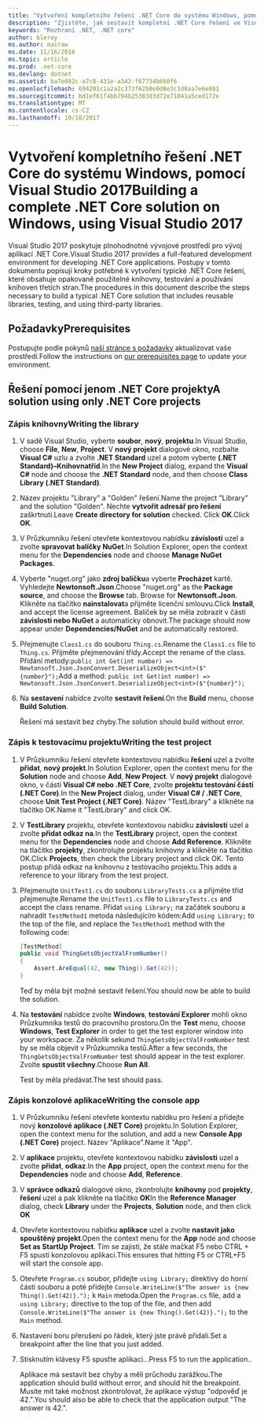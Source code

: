 ```yaml
---
title: "Vytvoření kompletního řešení .NET Core do systému Windows, pomocí Visual Studio 2017"
description: "Zjistěte, jak sestavit kompletní .NET Core řešení ve Visual Studio 2017 v systému Windows."
keywords: "Rozhraní .NET, .NET core"
author: bleroy
ms.author: mairaw
ms.date: 11/16/2016
ms.topic: article
ms.prod: .net-core
ms.devlang: dotnet
ms.assetid: ba7e082c-a7c8-431e-a342-f67734b660f6
ms.openlocfilehash: 694201c1a2a2c373f62b0e0d8e3c1d8aa7e6e881
ms.sourcegitcommit: bd1ef61f4bb794b25383d3d72e71041a5ced172e
ms.translationtype: MT
ms.contentlocale: cs-CZ
ms.lasthandoff: 10/18/2017
---
```

# <a name="building-a-complete-net-core-solution-on-windows-using-visual-studio-2017"></a><span data-ttu-id="d9cbf-104">Vytvoření kompletního řešení .NET Core do systému Windows, pomocí Visual Studio 2017</span><span class="sxs-lookup"><span data-stu-id="d9cbf-104">Building a complete .NET Core solution on Windows, using Visual Studio 2017</span></span>

<span data-ttu-id="d9cbf-105">Visual Studio 2017 poskytuje plnohodnotné vývojové prostředí pro vývoj aplikací .NET Core.</span><span class="sxs-lookup"><span data-stu-id="d9cbf-105">Visual Studio 2017 provides a full-featured development environment for developing .NET Core applications.</span></span> <span data-ttu-id="d9cbf-106">Postupy v tomto dokumentu popisují kroky potřebné k vytvoření typické .NET Core řešení, které obsahuje opakovaně použitelné knihovny, testování a používání knihoven třetích stran.</span><span class="sxs-lookup"><span data-stu-id="d9cbf-106">The procedures in this document describe the steps necessary to build a typical .NET Core solution that includes reusable libraries, testing, and using third-party libraries.</span></span> 

## <a name="prerequisites"></a><span data-ttu-id="d9cbf-107">Požadavky</span><span class="sxs-lookup"><span data-stu-id="d9cbf-107">Prerequisites</span></span>

<span data-ttu-id="d9cbf-108">Postupujte podle pokynů [naší stránce s požadavky](../windows-prerequisites.md) aktualizovat vaše prostředí.</span><span class="sxs-lookup"><span data-stu-id="d9cbf-108">Follow the instructions on [our prerequisites page](../windows-prerequisites.md) to update your environment.</span></span>

## <a name="a-solution-using-only-net-core-projects"></a><span data-ttu-id="d9cbf-109">Řešení pomocí jenom .NET Core projekty</span><span class="sxs-lookup"><span data-stu-id="d9cbf-109">A solution using only .NET Core projects</span></span>

### <a name="writing-the-library"></a><span data-ttu-id="d9cbf-110">Zápis knihovny</span><span class="sxs-lookup"><span data-stu-id="d9cbf-110">Writing the library</span></span>

1. <span data-ttu-id="d9cbf-111">V sadě Visual Studio, vyberte **soubor**, **nový**, **projektu**.</span><span class="sxs-lookup"><span data-stu-id="d9cbf-111">In Visual Studio, choose **File**, **New**, **Project**.</span></span> <span data-ttu-id="d9cbf-112">V **nový projekt** dialogové okno, rozbalte **Visual C#** uzlu a zvolte **.NET Standard** uzel a potom vyberte **(.NET Standard)–Knihovnatříd**.</span><span class="sxs-lookup"><span data-stu-id="d9cbf-112">In the **New Project** dialog, expand the **Visual C#** node and choose the **.NET Standard** node, and then choose **Class Library (.NET Standard)**.</span></span> 

2. <span data-ttu-id="d9cbf-113">Název projektu "Library" a "Golden" řešení.</span><span class="sxs-lookup"><span data-stu-id="d9cbf-113">Name the project "Library" and the solution "Golden".</span></span> <span data-ttu-id="d9cbf-114">Nechte **vytvořit adresář pro řešení** zaškrtnutí.</span><span class="sxs-lookup"><span data-stu-id="d9cbf-114">Leave **Create directory for solution** checked.</span></span> <span data-ttu-id="d9cbf-115">Click **OK**.</span><span class="sxs-lookup"><span data-stu-id="d9cbf-115">Click **OK**.</span></span>

3. <span data-ttu-id="d9cbf-116">V Průzkumníku řešení otevřete kontextovou nabídku **závislosti** uzel a zvolte **spravovat balíčky NuGet**.</span><span class="sxs-lookup"><span data-stu-id="d9cbf-116">In Solution Explorer, open the context menu for the **Dependencies** node and choose **Manage NuGet Packages**.</span></span>

4. <span data-ttu-id="d9cbf-117">Vyberte "nuget.org" jako **zdroj balíčku**a vyberte **Procházet** kartě. Vyhledejte **Newtonsoft.Json**.</span><span class="sxs-lookup"><span data-stu-id="d9cbf-117">Choose "nuget.org" as the **Package source**, and choose the **Browse** tab. Browse for **Newtonsoft.Json**.</span></span> <span data-ttu-id="d9cbf-118">Klikněte na tlačítko **nainstalovat**a přijměte licenční smlouvu.</span><span class="sxs-lookup"><span data-stu-id="d9cbf-118">Click **Install**, and accept the license agreement.</span></span> <span data-ttu-id="d9cbf-119">Balíček by se měla zobrazit v části **závislosti nebo NuGet** a automaticky obnovit.</span><span class="sxs-lookup"><span data-stu-id="d9cbf-119">The package should now appear under **Dependencies/NuGet** and be automatically restored.</span></span>

5. <span data-ttu-id="d9cbf-120">Přejmenujte `Class1.cs` do souboru `Thing.cs`.</span><span class="sxs-lookup"><span data-stu-id="d9cbf-120">Rename the `Class1.cs` file to `Thing.cs`.</span></span> <span data-ttu-id="d9cbf-121">Přijměte přejmenování třídy.</span><span class="sxs-lookup"><span data-stu-id="d9cbf-121">Accept the rename of the class.</span></span> <span data-ttu-id="d9cbf-122">Přidání metody:`public int Get(int number) => Newtonsoft.Json.JsonConvert.DeserializeObject<int>($"{number}");`</span><span class="sxs-lookup"><span data-stu-id="d9cbf-122">Add a method: `public int Get(int number) => Newtonsoft.Json.JsonConvert.DeserializeObject<int>($"{number}");`</span></span>

7. <span data-ttu-id="d9cbf-123">Na **sestavení** nabídce zvolte **sestavit řešení**.</span><span class="sxs-lookup"><span data-stu-id="d9cbf-123">On the **Build** menu, choose **Build Solution**.</span></span>

   <span data-ttu-id="d9cbf-124">Řešení má sestavit bez chyby.</span><span class="sxs-lookup"><span data-stu-id="d9cbf-124">The solution should build without error.</span></span>

### <a name="writing-the-test-project"></a><span data-ttu-id="d9cbf-125">Zápis k testovacímu projektu</span><span class="sxs-lookup"><span data-stu-id="d9cbf-125">Writing the test project</span></span>

1. <span data-ttu-id="d9cbf-126">V Průzkumníku řešení otevřete kontextovou nabídku **řešení** uzel a zvolte **přidat**, **nový projekt**.</span><span class="sxs-lookup"><span data-stu-id="d9cbf-126">In Solution Explorer, open the context menu for the **Solution** node and choose **Add**, **New Project**.</span></span> <span data-ttu-id="d9cbf-127">V **nový projekt** dialogové okno, v části **Visual C# nebo .NET Core**, zvolte **projektu testování částí (.NET Core)**.</span><span class="sxs-lookup"><span data-stu-id="d9cbf-127">In the **New Project** dialog, under **Visual C# / .NET Core**, choose **Unit Test Project (.NET Core)**.</span></span> <span data-ttu-id="d9cbf-128">Název "TestLibrary" a klikněte na tlačítko OK.</span><span class="sxs-lookup"><span data-stu-id="d9cbf-128">Name it "TestLibrary" and click OK.</span></span> 

2. <span data-ttu-id="d9cbf-129">V **TestLibrary** projektu, otevřete kontextovou nabídku **závislosti** uzel a zvolte **přidat odkaz na**.</span><span class="sxs-lookup"><span data-stu-id="d9cbf-129">In the **TestLibrary** project, open the context menu for the **Dependencies** node and choose **Add Reference**.</span></span> <span data-ttu-id="d9cbf-130">Klikněte na tlačítko **projekty**, zkontrolujte projektu knihovny a klikněte na tlačítko OK.</span><span class="sxs-lookup"><span data-stu-id="d9cbf-130">Click **Projects**, then check the Library project and click OK.</span></span> <span data-ttu-id="d9cbf-131">Tento postup přidá odkaz na knihovnu z testovacího projektu.</span><span class="sxs-lookup"><span data-stu-id="d9cbf-131">This adds a reference to your library from the test project.</span></span>

3. <span data-ttu-id="d9cbf-132">Přejmenujte `UnitTest1.cs` do souboru `LibraryTests.cs` a přijměte tříd přejmenujte.</span><span class="sxs-lookup"><span data-stu-id="d9cbf-132">Rename the `UnitTest1.cs` file to `LibraryTests.cs` and accept the class rename.</span></span> <span data-ttu-id="d9cbf-133">Přidat `using Library;` na začátek souboru a nahradit `TestMethod1` metoda následujícím kódem:</span><span class="sxs-lookup"><span data-stu-id="d9cbf-133">Add `using Library;` to the top of the file, and replace the `TestMethod1` method with the following code:</span></span>
    ```csharp
    [TestMethod]
    public void ThingGetsObjectValFromNumber()
    {
        Assert.AreEqual(42, new Thing().Get(42));
    }
    ```

   <span data-ttu-id="d9cbf-134">Teď by měla být možné sestavit řešení.</span><span class="sxs-lookup"><span data-stu-id="d9cbf-134">You should now be able to build the solution.</span></span> 
   
4. <span data-ttu-id="d9cbf-135">Na **testování** nabídce zvolte **Windows**, **testování Explorer** mohli okno Průzkumníka testů do pracovního prostoru.</span><span class="sxs-lookup"><span data-stu-id="d9cbf-135">On the **Test** menu, choose **Windows**, **Test Explorer** in order to get the test explorer window into your workspace.</span></span> <span data-ttu-id="d9cbf-136">Za několik sekund `ThingGetsObjectValFromNumber` test by se měla objevit v Průzkumníka testů.</span><span class="sxs-lookup"><span data-stu-id="d9cbf-136">After a few seconds, the `ThingGetsObjectValFromNumber` test should appear in the test explorer.</span></span> <span data-ttu-id="d9cbf-137">Zvolte **spustit všechny**.</span><span class="sxs-lookup"><span data-stu-id="d9cbf-137">Choose **Run All**.</span></span>
   
   <span data-ttu-id="d9cbf-138">Test by měla předávat.</span><span class="sxs-lookup"><span data-stu-id="d9cbf-138">The test should pass.</span></span>

### <a name="writing-the-console-app"></a><span data-ttu-id="d9cbf-139">Zápis konzolové aplikace</span><span class="sxs-lookup"><span data-stu-id="d9cbf-139">Writing the console app</span></span>

1. <span data-ttu-id="d9cbf-140">V Průzkumníku řešení otevřete kontextu nabídku pro řešení a přidejte nový **konzolové aplikace (.NET Core)** projektu.</span><span class="sxs-lookup"><span data-stu-id="d9cbf-140">In Solution Explorer, open the context menu for the solution, and add a new **Console App (.NET Core)** project.</span></span> <span data-ttu-id="d9cbf-141">Název "Aplikace".</span><span class="sxs-lookup"><span data-stu-id="d9cbf-141">Name it "App".</span></span>

2. <span data-ttu-id="d9cbf-142">V **aplikace** projektu, otevřete kontextovou nabídku **závislosti** uzel a zvolte **přidat**, **odkaz**.</span><span class="sxs-lookup"><span data-stu-id="d9cbf-142">In the **App** project, open the context menu for the **Dependencies** node and choose **Add**,  **Reference**.</span></span> 

3. <span data-ttu-id="d9cbf-143">V **správce odkazů** dialogové okno, zkontrolujte **knihovny** pod **projekty**, **řešení** uzel a pak klikněte na tlačítko **OK**</span><span class="sxs-lookup"><span data-stu-id="d9cbf-143">In the **Reference Manager** dialog, check **Library** under the **Projects**, **Solution** node, and then click **OK**</span></span>

6. <span data-ttu-id="d9cbf-144">Otevřete kontextovou nabídku **aplikace** uzel a zvolte **nastavit jako spouštěný projekt**.</span><span class="sxs-lookup"><span data-stu-id="d9cbf-144">Open the context menu for the **App** node and choose **Set as StartUp Project**.</span></span> <span data-ttu-id="d9cbf-145">Tím se zajistí, že stále mačkat F5 nebo CTRL + F5 spustí konzolovou aplikaci.</span><span class="sxs-lookup"><span data-stu-id="d9cbf-145">This ensures that hitting F5 or CTRL+F5 will start the console app.</span></span>

7. <span data-ttu-id="d9cbf-146">Otevřete `Program.cs` soubor, přidejte `using Library;` direktivy do horní části souboru a poté přidejte `Console.WriteLine($"The answer is {new Thing().Get(42)}.");` k `Main` metoda.</span><span class="sxs-lookup"><span data-stu-id="d9cbf-146">Open the `Program.cs` file, add a `using Library;` directive to the top of the file, and then add `Console.WriteLine($"The answer is {new Thing().Get(42)}.");` to the `Main` method.</span></span>

8. <span data-ttu-id="d9cbf-147">Nastavení boru přerušení po řádek, který jste právě přidali.</span><span class="sxs-lookup"><span data-stu-id="d9cbf-147">Set a breakpoint after the line that you just added.</span></span>

9. <span data-ttu-id="d9cbf-148">Stisknutím klávesy F5 spusťte aplikaci...</span><span class="sxs-lookup"><span data-stu-id="d9cbf-148">Press F5 to run the application..</span></span>

   <span data-ttu-id="d9cbf-149">Aplikace má sestavit bez chyby a měli průchodu zarážkou.</span><span class="sxs-lookup"><span data-stu-id="d9cbf-149">The application should build without error, and should hit the breakpoint.</span></span> <span data-ttu-id="d9cbf-150">Musíte mít také možnost zkontrolovat, že aplikace výstup "odpověď je 42.".</span><span class="sxs-lookup"><span data-stu-id="d9cbf-150">You should also be able to check that the application output "The answer is 42.".</span></span>
